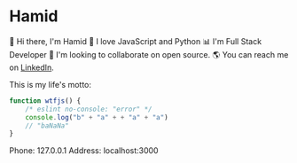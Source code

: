 # Hamid

👋 Hi there, I'm Hamid
🖤 I love JavaScript and Python
📊 I'm Full Stack Developer
👀️ I'm looking to collaborate on open source.
🌎 You can reach me on [LinkedIn](https://www.linkedin.com/in/hamid49/).

This is my life's motto:

```js
function wtfjs() {
    /* eslint no-console: "error" */
    console.log("b" + "a" + + "a" + "a")
    // "baNaNa"
}
```

Phone: 127.0.0.1
Address: localhost:3000
